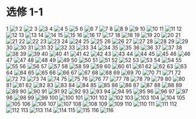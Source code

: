 # 选修 1-1

1
![1](../../book/人教版高中数学A版选修1-1/人教版高中数学A版选修1-1_1.png)
2
![2](../../book/人教版高中数学A版选修1-1/人教版高中数学A版选修1-1_2.png)
3
![3](../../book/人教版高中数学A版选修1-1/人教版高中数学A版选修1-1_3.png)
4
![4](../../book/人教版高中数学A版选修1-1/人教版高中数学A版选修1-1_4.png)
5
![5](../../book/人教版高中数学A版选修1-1/人教版高中数学A版选修1-1_5.png)
6
![6](../../book/人教版高中数学A版选修1-1/人教版高中数学A版选修1-1_6.png)
7
![7](../../book/人教版高中数学A版选修1-1/人教版高中数学A版选修1-1_7.png)
8
![8](../../book/人教版高中数学A版选修1-1/人教版高中数学A版选修1-1_8.png)
9
![9](../../book/人教版高中数学A版选修1-1/人教版高中数学A版选修1-1_9.png)
10
![10](../../book/人教版高中数学A版选修1-1/人教版高中数学A版选修1-1_10.png)
11
![11](../../book/人教版高中数学A版选修1-1/人教版高中数学A版选修1-1_11.png)
12
![12](../../book/人教版高中数学A版选修1-1/人教版高中数学A版选修1-1_12.png)
13
![13](../../book/人教版高中数学A版选修1-1/人教版高中数学A版选修1-1_13.png)
14
![14](../../book/人教版高中数学A版选修1-1/人教版高中数学A版选修1-1_14.png)
15
![15](../../book/人教版高中数学A版选修1-1/人教版高中数学A版选修1-1_15.png)
16
![16](../../book/人教版高中数学A版选修1-1/人教版高中数学A版选修1-1_16.png)
17
![17](../../book/人教版高中数学A版选修1-1/人教版高中数学A版选修1-1_17.png)
18
![18](../../book/人教版高中数学A版选修1-1/人教版高中数学A版选修1-1_18.png)
19
![19](../../book/人教版高中数学A版选修1-1/人教版高中数学A版选修1-1_19.png)
20
![20](../../book/人教版高中数学A版选修1-1/人教版高中数学A版选修1-1_20.png)
21
![21](../../book/人教版高中数学A版选修1-1/人教版高中数学A版选修1-1_21.png)
22
![22](../../book/人教版高中数学A版选修1-1/人教版高中数学A版选修1-1_22.png)
23
![23](../../book/人教版高中数学A版选修1-1/人教版高中数学A版选修1-1_23.png)
24
![24](../../book/人教版高中数学A版选修1-1/人教版高中数学A版选修1-1_24.png)
25
![25](../../book/人教版高中数学A版选修1-1/人教版高中数学A版选修1-1_25.png)
26
![26](../../book/人教版高中数学A版选修1-1/人教版高中数学A版选修1-1_26.png)
27
![27](../../book/人教版高中数学A版选修1-1/人教版高中数学A版选修1-1_27.png)
28
![28](../../book/人教版高中数学A版选修1-1/人教版高中数学A版选修1-1_28.png)
29
![29](../../book/人教版高中数学A版选修1-1/人教版高中数学A版选修1-1_29.png)
30
![30](../../book/人教版高中数学A版选修1-1/人教版高中数学A版选修1-1_30.png)
31
![31](../../book/人教版高中数学A版选修1-1/人教版高中数学A版选修1-1_31.png)
32
![32](../../book/人教版高中数学A版选修1-1/人教版高中数学A版选修1-1_32.png)
33
![33](../../book/人教版高中数学A版选修1-1/人教版高中数学A版选修1-1_33.png)
34
![34](../../book/人教版高中数学A版选修1-1/人教版高中数学A版选修1-1_34.png)
35
![35](../../book/人教版高中数学A版选修1-1/人教版高中数学A版选修1-1_35.png)
36
![36](../../book/人教版高中数学A版选修1-1/人教版高中数学A版选修1-1_36.png)
37
![37](../../book/人教版高中数学A版选修1-1/人教版高中数学A版选修1-1_37.png)
38
![38](../../book/人教版高中数学A版选修1-1/人教版高中数学A版选修1-1_38.png)
39
![39](../../book/人教版高中数学A版选修1-1/人教版高中数学A版选修1-1_39.png)
40
![40](../../book/人教版高中数学A版选修1-1/人教版高中数学A版选修1-1_40.png)
41
![41](../../book/人教版高中数学A版选修1-1/人教版高中数学A版选修1-1_41.png)
42
![42](../../book/人教版高中数学A版选修1-1/人教版高中数学A版选修1-1_42.png)
43
![43](../../book/人教版高中数学A版选修1-1/人教版高中数学A版选修1-1_43.png)
44
![44](../../book/人教版高中数学A版选修1-1/人教版高中数学A版选修1-1_44.png)
45
![45](../../book/人教版高中数学A版选修1-1/人教版高中数学A版选修1-1_45.png)
46
![46](../../book/人教版高中数学A版选修1-1/人教版高中数学A版选修1-1_46.png)
47
![47](../../book/人教版高中数学A版选修1-1/人教版高中数学A版选修1-1_47.png)
48
![48](../../book/人教版高中数学A版选修1-1/人教版高中数学A版选修1-1_48.png)
49
![49](../../book/人教版高中数学A版选修1-1/人教版高中数学A版选修1-1_49.png)
50
![50](../../book/人教版高中数学A版选修1-1/人教版高中数学A版选修1-1_50.png)
51
![51](../../book/人教版高中数学A版选修1-1/人教版高中数学A版选修1-1_51.png)
52
![52](../../book/人教版高中数学A版选修1-1/人教版高中数学A版选修1-1_52.png)
53
![53](../../book/人教版高中数学A版选修1-1/人教版高中数学A版选修1-1_53.png)
54
![54](../../book/人教版高中数学A版选修1-1/人教版高中数学A版选修1-1_54.png)
55
![55](../../book/人教版高中数学A版选修1-1/人教版高中数学A版选修1-1_55.png)
56
![56](../../book/人教版高中数学A版选修1-1/人教版高中数学A版选修1-1_56.png)
57
![57](../../book/人教版高中数学A版选修1-1/人教版高中数学A版选修1-1_57.png)
58
![58](../../book/人教版高中数学A版选修1-1/人教版高中数学A版选修1-1_58.png)
59
![59](../../book/人教版高中数学A版选修1-1/人教版高中数学A版选修1-1_59.png)
60
![60](../../book/人教版高中数学A版选修1-1/人教版高中数学A版选修1-1_60.png)
61
![61](../../book/人教版高中数学A版选修1-1/人教版高中数学A版选修1-1_61.png)
62
![62](../../book/人教版高中数学A版选修1-1/人教版高中数学A版选修1-1_62.png)
63
![63](../../book/人教版高中数学A版选修1-1/人教版高中数学A版选修1-1_63.png)
64
![64](../../book/人教版高中数学A版选修1-1/人教版高中数学A版选修1-1_64.png)
65
![65](../../book/人教版高中数学A版选修1-1/人教版高中数学A版选修1-1_65.png)
66
![66](../../book/人教版高中数学A版选修1-1/人教版高中数学A版选修1-1_66.png)
67
![67](../../book/人教版高中数学A版选修1-1/人教版高中数学A版选修1-1_67.png)
68
![68](../../book/人教版高中数学A版选修1-1/人教版高中数学A版选修1-1_68.png)
69
![69](../../book/人教版高中数学A版选修1-1/人教版高中数学A版选修1-1_69.png)
70
![70](../../book/人教版高中数学A版选修1-1/人教版高中数学A版选修1-1_70.png)
71
![71](../../book/人教版高中数学A版选修1-1/人教版高中数学A版选修1-1_71.png)
72
![72](../../book/人教版高中数学A版选修1-1/人教版高中数学A版选修1-1_72.png)
73
![73](../../book/人教版高中数学A版选修1-1/人教版高中数学A版选修1-1_73.png)
74
![74](../../book/人教版高中数学A版选修1-1/人教版高中数学A版选修1-1_74.png)
75
![75](../../book/人教版高中数学A版选修1-1/人教版高中数学A版选修1-1_75.png)
76
![76](../../book/人教版高中数学A版选修1-1/人教版高中数学A版选修1-1_76.png)
77
![77](../../book/人教版高中数学A版选修1-1/人教版高中数学A版选修1-1_77.png)
78
![78](../../book/人教版高中数学A版选修1-1/人教版高中数学A版选修1-1_78.png)
79
![79](../../book/人教版高中数学A版选修1-1/人教版高中数学A版选修1-1_79.png)
80
![80](../../book/人教版高中数学A版选修1-1/人教版高中数学A版选修1-1_80.png)
81
![81](../../book/人教版高中数学A版选修1-1/人教版高中数学A版选修1-1_81.png)
82
![82](../../book/人教版高中数学A版选修1-1/人教版高中数学A版选修1-1_82.png)
83
![83](../../book/人教版高中数学A版选修1-1/人教版高中数学A版选修1-1_83.png)
84
![84](../../book/人教版高中数学A版选修1-1/人教版高中数学A版选修1-1_84.png)
85
![85](../../book/人教版高中数学A版选修1-1/人教版高中数学A版选修1-1_85.png)
86
![86](../../book/人教版高中数学A版选修1-1/人教版高中数学A版选修1-1_86.png)
87
![87](../../book/人教版高中数学A版选修1-1/人教版高中数学A版选修1-1_87.png)
88
![88](../../book/人教版高中数学A版选修1-1/人教版高中数学A版选修1-1_88.png)
89
![89](../../book/人教版高中数学A版选修1-1/人教版高中数学A版选修1-1_89.png)
90
![90](../../book/人教版高中数学A版选修1-1/人教版高中数学A版选修1-1_90.png)
91
![91](../../book/人教版高中数学A版选修1-1/人教版高中数学A版选修1-1_91.png)
92
![92](../../book/人教版高中数学A版选修1-1/人教版高中数学A版选修1-1_92.png)
93
![93](../../book/人教版高中数学A版选修1-1/人教版高中数学A版选修1-1_93.png)
94
![94](../../book/人教版高中数学A版选修1-1/人教版高中数学A版选修1-1_94.png)
95
![95](../../book/人教版高中数学A版选修1-1/人教版高中数学A版选修1-1_95.png)
96
![96](../../book/人教版高中数学A版选修1-1/人教版高中数学A版选修1-1_96.png)
97
![97](../../book/人教版高中数学A版选修1-1/人教版高中数学A版选修1-1_97.png)
98
![98](../../book/人教版高中数学A版选修1-1/人教版高中数学A版选修1-1_98.png)
99
![99](../../book/人教版高中数学A版选修1-1/人教版高中数学A版选修1-1_99.png)
100
![100](../../book/人教版高中数学A版选修1-1/人教版高中数学A版选修1-1_100.png)
101
![101](../../book/人教版高中数学A版选修1-1/人教版高中数学A版选修1-1_101.png)
102
![102](../../book/人教版高中数学A版选修1-1/人教版高中数学A版选修1-1_102.png)
103
![103](../../book/人教版高中数学A版选修1-1/人教版高中数学A版选修1-1_103.png)
104
![104](../../book/人教版高中数学A版选修1-1/人教版高中数学A版选修1-1_104.png)
105
![105](../../book/人教版高中数学A版选修1-1/人教版高中数学A版选修1-1_105.png)
106
![106](../../book/人教版高中数学A版选修1-1/人教版高中数学A版选修1-1_106.png)
107
![107](../../book/人教版高中数学A版选修1-1/人教版高中数学A版选修1-1_107.png)
108
![108](../../book/人教版高中数学A版选修1-1/人教版高中数学A版选修1-1_108.png)
109
![109](../../book/人教版高中数学A版选修1-1/人教版高中数学A版选修1-1_109.png)
110
![110](../../book/人教版高中数学A版选修1-1/人教版高中数学A版选修1-1_110.png)
111
![111](../../book/人教版高中数学A版选修1-1/人教版高中数学A版选修1-1_111.png)
112
![112](../../book/人教版高中数学A版选修1-1/人教版高中数学A版选修1-1_112.png)
113
![113](../../book/人教版高中数学A版选修1-1/人教版高中数学A版选修1-1_113.png)
114
![114](../../book/人教版高中数学A版选修1-1/人教版高中数学A版选修1-1_114.png)
115
![115](../../book/人教版高中数学A版选修1-1/人教版高中数学A版选修1-1_115.png)
116
![116](../../book/人教版高中数学A版选修1-1/人教版高中数学A版选修1-1_116.png)
